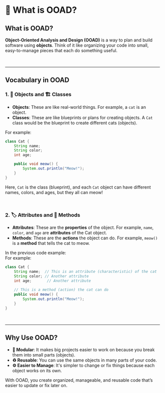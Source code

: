 # 🚀 **What is OOAD?**

## **What is OOAD?**
**Object-Oriented Analysis and Design (OOAD)** is a way to plan and build software using **objects**. Think of it like organizing your code into small, easy-to-manage pieces that each do something useful.

<br>

---

## **Vocabulary in OOAD**

### **1. 🧸 Objects and 🏗️ Classes**
- **Objects**: These are like real-world things. For example, a `cat` is an object.
- **Classes**: These are like blueprints or plans for creating objects. A `Cat` class would be the blueprint to create different cats (objects).

For example:
```java
class Cat {
    String name;  
    String color; 
    int age;       

    public void meow() {
        System.out.println("Meow!");
    }
}
```

Here, `Cat` is the class (blueprint), and each `Cat` object can have different names, colors, and ages, but they all can meow!

<br>

### 2. 🏷️ Attributes and 🔧 Methods
- **Attributes**: These are the **properties** of the object. For example, `name`, `color`, and `age` are **attributes** of the Cat object.
- **Methods**: These are the **actions** the object can do. For example, `meow()` is a **method** that tells the cat to meow.

In the previous code example:  
For example:

```java
class Cat {
    String name;  // This is an attribute (characteristic) of the cat
    String color; // Another attribute
    int age;       // Another attribute
    
    // This is a method (action) the cat can do
    public void meow() {
        System.out.println("Meow!");
    }
}
```

<br>

---

## Why Use OOAD?

- **🔩 Modular**: It makes big projects easier to work on because you break them into small parts (objects).
- **♻️ Reusable**: You can use the same objects in many parts of your code.
- **⚙️ Easier to Manage**: It's simpler to change or fix things because each object works on its own.
  
With OOAD, you create organized, manageable, and reusable code that’s easier to update or fix later on.
